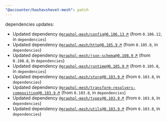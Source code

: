 ```yaml
---
"@accounter/hashavshevet-mesh": patch
---
```

dependencies updates:
  - Updated dependency [`@graphql-mesh/config@0.106.13` ↗︎](https://www.npmjs.com/package/@graphql-mesh/config/v/0.106.13) (from `0.106.12`, in `dependencies`)
  - Updated dependency [`@graphql-mesh/http@0.105.9` ↗︎](https://www.npmjs.com/package/@graphql-mesh/http/v/0.105.9) (from `0.105.8`, in `dependencies`)
  - Updated dependency [`@graphql-mesh/json-schema@0.108.9` ↗︎](https://www.npmjs.com/package/@graphql-mesh/json-schema/v/0.108.9) (from `0.108.8`, in `dependencies`)
  - Updated dependency [`@graphql-mesh/runtime@0.105.9` ↗︎](https://www.npmjs.com/package/@graphql-mesh/runtime/v/0.105.9) (from `0.105.8`, in `dependencies`)
  - Updated dependency [`@graphql-mesh/store@0.103.9` ↗︎](https://www.npmjs.com/package/@graphql-mesh/store/v/0.103.9) (from `0.103.8`, in `dependencies`)
  - Updated dependency [`@graphql-mesh/transform-resolvers-composition@0.103.9` ↗︎](https://www.npmjs.com/package/@graphql-mesh/transform-resolvers-composition/v/0.103.9) (from `0.103.8`, in `dependencies`)
  - Updated dependency [`@graphql-mesh/types@0.103.9` ↗︎](https://www.npmjs.com/package/@graphql-mesh/types/v/0.103.9) (from `0.103.8`, in `dependencies`)
  - Updated dependency [`@graphql-mesh/utils@0.103.9` ↗︎](https://www.npmjs.com/package/@graphql-mesh/utils/v/0.103.9) (from `0.103.8`, in `dependencies`)
